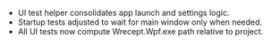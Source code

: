- UI test helper consolidates app launch and settings logic.
- Startup tests adjusted to wait for main window only when needed.
- All UI tests now compute Wrecept.Wpf.exe path relative to project.
